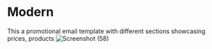 # Modern
This a promotional email template with different sections showcasing prices, products
![Screenshot (58)](https://user-images.githubusercontent.com/52468580/126786628-8fa4d795-4d50-40aa-af9d-472bf26e3182.png)
